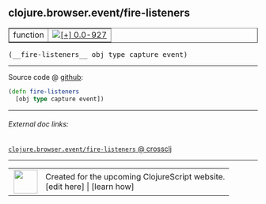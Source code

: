 ## clojure.browser.event/fire-listeners



 <table border="1">
<tr>
<td>function</td>
<td><a href="https://github.com/cljsinfo/cljs-api-docs/tree/0.0-927"><img valign="middle" alt="[+] 0.0-927" title="Added in 0.0-927" src="https://img.shields.io/badge/+-0.0--927-lightgrey.svg"></a> </td>
</tr>
</table>


 <samp>
(__fire-listeners__ obj type capture event)<br>
</samp>

---







Source code @ [github](https://github.com/clojure/clojurescript/blob/r1895/src/cljs/clojure/browser/event.cljs#L82-L83):

```clj
(defn fire-listeners
  [obj type capture event])
```

<!--
Repo - tag - source tree - lines:

 <pre>
clojurescript @ r1895
└── src
    └── cljs
        └── clojure
            └── browser
                └── <ins>[event.cljs:82-83](https://github.com/clojure/clojurescript/blob/r1895/src/cljs/clojure/browser/event.cljs#L82-L83)</ins>
</pre>

-->

---



###### External doc links:

[`clojure.browser.event/fire-listeners` @ crossclj](http://crossclj.info/fun/clojure.browser.event.cljs/fire-listeners.html)<br>

---

 <table>
<tr><td>
<img valign="middle" align="right" width="48px" src="http://i.imgur.com/Hi20huC.png">
</td><td>
Created for the upcoming ClojureScript website.<br>
[edit here] | [learn how]
</td></tr></table>

[edit here]:https://github.com/cljsinfo/cljs-api-docs/blob/master/cljsdoc/clojure.browser.event_fire-listeners.cljsdoc
[learn how]:https://github.com/cljsinfo/cljs-api-docs/wiki/cljsdoc-files

<!--

This information was too distracting to show to readers, but I'll leave it
commented here since it is helpful to:

- pretty-print the data used to generate this document
- and show how to retrieve that data



The API data for this symbol:

```clj
{:ns "clojure.browser.event",
 :name "fire-listeners",
 :type "function",
 :signature ["[obj type capture event]"],
 :source {:code "(defn fire-listeners\n  [obj type capture event])",
          :title "Source code",
          :repo "clojurescript",
          :tag "r1895",
          :filename "src/cljs/clojure/browser/event.cljs",
          :lines [82 83]},
 :full-name "clojure.browser.event/fire-listeners",
 :full-name-encode "clojure.browser.event_fire-listeners",
 :history [["+" "0.0-927"]]}

```

Retrieve the API data for this symbol:

```clj
;; from Clojure REPL
(require '[clojure.edn :as edn])
(-> (slurp "https://raw.githubusercontent.com/cljsinfo/cljs-api-docs/catalog/cljs-api.edn")
    (edn/read-string)
    (get-in [:symbols "clojure.browser.event/fire-listeners"]))
```

-->
